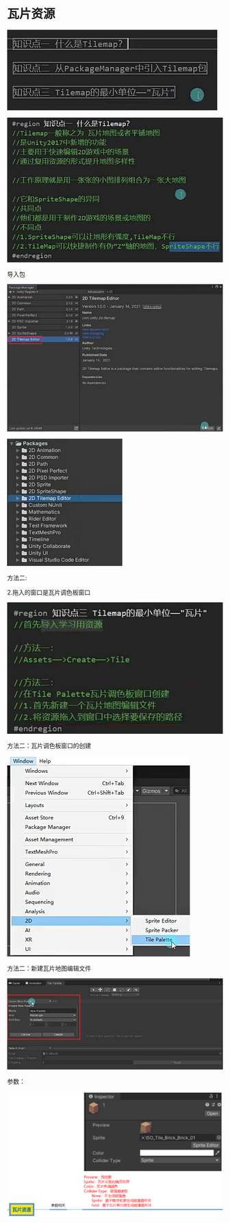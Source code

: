 # 瓦片资源

![e9061fe383f7d2974c32d6e4d0af5a7e.png](image/e9061fe383f7d2974c32d6e4d0af5a7e.png)

![c37bcb6933f90069d222049be3086f85.png](image/c37bcb6933f90069d222049be3086f85.png)

导入包

![43648b721a2b5aa901ca5bc484e250ee.png](image/43648b721a2b5aa901ca5bc484e250ee.png)

![9b9940f1fb4dce37f50de1954f2979fa.png](image/9b9940f1fb4dce37f50de1954f2979fa.png)

方法二:

2.拖入的窗口是瓦片调色板窗口

![8e900ca80288f95faf281c39d915189d.png](image/8e900ca80288f95faf281c39d915189d.png)

方法二：瓦片调色板窗口的创建

![c5db3bac1d7305f856015f58d30fd7d0.png](image/c5db3bac1d7305f856015f58d30fd7d0.png)

方法二：新建瓦片地图编辑文件

![e3c34379ab5307e04cb140a0d4ad3a53.png](image/e3c34379ab5307e04cb140a0d4ad3a53.png)

参数：

![4d78738099066c4f9a719310eea4c3ff.png](image/4d78738099066c4f9a719310eea4c3ff.png)
